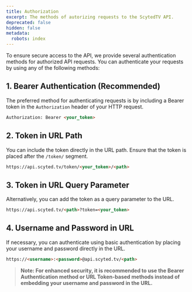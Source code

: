```yaml
---
title: Authorization
excerpt: The methods of autorizing requests to the ScytedTV API.
deprecated: false
hidden: false
metadata:
  robots: index
---
```

To ensure secure access to the API, we provide several authentication methods for authorized API requests. You can authenticate your requests by using any of the following methods:

## 1. Bearer Authentication (Recommended)

The preferred method for authenticating requests is by including a Bearer token in the `Authorization` header of your HTTP request.

```html HTTP
Authorization: Bearer <your_token>
```

## 2. Token in URL Path

You can include the token directly in the URL path. Ensure that the token is placed after the `/token/` segment.

```html URL
https://api.scyted.tv/token/<your_token>/<path>
```

## 3. Token in URL Query Parameter

Alternatively, you can add the token as a query parameter to the URL.

```html URL
https://api.scyted.tv/<path>?token=<your_token>
```

## 4. Username and Password in URL

If necessary, you can authenticate using basic authentication by placing your username and password directly in the URL.

```html URL
https://<username>:<password>@api.scyted.tv/<path>
```

> **Note: For enhanced security, it is recommended to use the Bearer Authentication method or URL Token-based methods instead of embedding your username and password in the URL.**